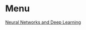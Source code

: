 # Menu
[Neural Networks and Deep Learning][]

[Neural Networks And Deep Learning]: http://neuralnetworksanddeeplearning.com/        "Neural Networks And Deep Learning"

